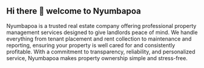 ## Hi there 👋 welcome to Nyumbapoa

Nyumbapoa is a trusted real estate company offering professional property management services designed to give landlords peace of mind. We handle everything from tenant placement and rent collection to maintenance and reporting, ensuring your property is well cared for and consistently profitable. With a commitment to transparency, reliability, and personalized service, Nyumbapoa makes property ownership simple and stress-free.


<!--

**Here are some ideas to get you started:**

🙋‍♀️ A short introduction - what is your organization all about?
🌈 Contribution guidelines - how can the community get involved?
👩‍💻 Useful resources - where can the community find your docs? Is there anything else the community should know?
🍿 Fun facts - what does your team eat for breakfast?
🧙 Remember, you can do mighty things with the power of [Markdown](https://docs.github.com/github/writing-on-github/getting-started-with-writing-and-formatting-on-github/basic-writing-and-formatting-syntax)
-->
